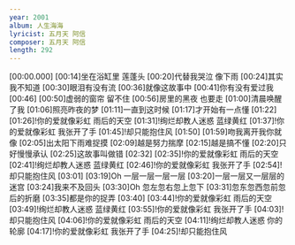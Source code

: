 ```yaml
---
year: 2001
album: 人生海海
lyricist: 五月天 阿信
composer: 五月天 阿信
length: 292
---
```

[00:00.000]
[00:14]坐在浴缸里 莲蓬头
[00:20]代替我哭泣 像下雨
[00:24]其实我不知道
[00:30]眼泪有没有流
[00:36]就像这故事中
[00:41]你有没有爱过我
[00:46]
[00:50]虚弱的窗帘 留不住
[00:56]房里的黑夜 也要走
[01:00]清晨唤醒了我
[01:06]照亮昨夜的梦
[01:11]一直到这时候
[01:17]才开始有一点懂
[01:22]
[01:26]!你的爱就像彩虹 雨后的天空
[01:31]!绚烂却教人迷惑 蓝绿黄红
[01:37]!你的爱就像彩虹 我张开了手
[01:45]!却只能抱住风
[01:50]
[01:59]吻我离开我你就像
[02:05]出太阳下雨难捉摸
[02:09]越是努力揣摩
[02:15]越是搞不懂
[02:20]只好慢慢承认
[02:25]这故事叫做错
[02:32]
[02:35]!你的爱就像彩虹 雨后的天空
[02:41]!绚烂却教人迷惑 蓝绿黄红
[02:46]!你的爱就像彩虹 我张开了手
[02:54]!却只能抱住风
[03:01]
[03:19]Oh 一层一层一层一层
[03:20]一层一层又一层层的迷宫
[03:24]我来不及回头
[03:30]Oh 忽左忽右忽上忽下
[03:31]忽东忽西忽前忽后的折磨
[03:35]都是你的捉弄
[03:40]
[03:44]!你的爱就像彩虹 雨后的天空
[03:49]!绚烂却教人迷惑 蓝绿黄红
[03:55]!你的爱就像彩虹 我张开了手
[04:03]!却只能抱住风
[04:06]!你的爱就像彩虹 雨后的天空
[04:11]!绚烂却教人迷惑 你的轮廓
[04:17]!你的爱就像彩虹 我张开了手
[04:25]!却只能抱住风